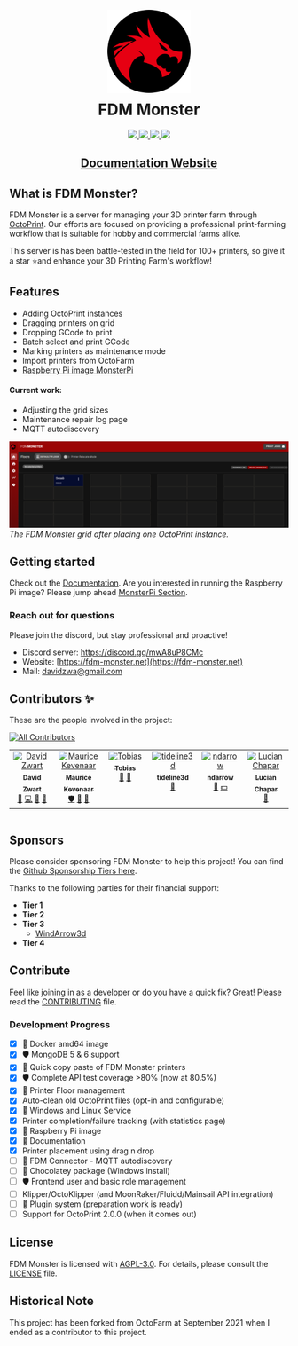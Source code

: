 <p align="center" style="margin-bottom: 0">
    <a href="https://docs.fdm-monster.net/" target="_blank" rel="noopener noreferrer">
        <img width="150" src="docs/images/logo-copyright.png" alt="FDM Monster">
    </a>
</p>
<h1 align="center" style="padding-top: 0; margin-top: 10px">FDM Monster</h1>

<p align="center">
<a href="https://github.com/fdm-monster/fdm-monster/releases/latest">
    <img src="https://img.shields.io/github/release/fdm-monster/fdm-monster"/>
</a>
<a href="https://github.com/fdm-monster/fdm-monster/stargazers">
    <img src="https://img.shields.io/github/stars/fdm-monster/fdmonster"/>
</a>
<a href="https://github.com/fdm-monster/fdm-monster/issues">
    <img src="https://img.shields.io/github/issues/fdm-monster/fdm-monster"/>
</a> 
<a href="https://app.codecov.io/gh/fdm-monster/fdm-monster">
    <img src="https://codecov.io/gh/fdm-monster/fdm-monster/branch/develop/graph/badge.svg?flag=server-nodejs&precision=0"/>
</a>

</p>
<h2 align="center">
<a href="https://docs.fdm-monster.net/" target="_blank">Documentation Website</a>
</h2>

## What is FDM Monster?

FDM Monster is a server for managing your 3D printer farm through [OctoPrint](https://octoprint.org/).
Our efforts are focused on providing a professional print-farming workflow that is suitable for hobby and commercial farms alike.

This server is has been battle-tested in the field for 100+ printers, so give it a star ⭐and enhance your 3D Printing Farm's workflow!

## Features
- Adding OctoPrint instances
- Dragging printers on grid
- Dropping GCode to print
- Batch select and print GCode
- Marking printers as maintenance mode
- Import printers from OctoFarm
- [Raspberry Pi image MonsterPi](https://docs.fdm-monster.net/guides/monsterpi)

#### Current work:

- Adjusting the grid sizes
- Maintenance repair log page
- MQTT autodiscovery

![Image](docs/images/server-running.png)
_The FDM Monster grid after placing one OctoPrint instance._

## Getting started

Check out the [Documentation](https://docs.fdm-monster.net). Are you interested in running the Raspberry Pi image?
Please jump ahead [MonsterPi Section](https://docs.fdm-monster.net/guides/monsterpi).

### Reach out for questions

Please join the discord, but stay professional and proactive!

- Discord server: https://discord.gg/mwA8uP8CMc
- Website: [https://fdm-monster.net](https://fdm-monster.net)
- Mail: davidzwa@gmail.com

## Contributors ✨

These are the people involved in the project:

<!-- ALL-CONTRIBUTORS-BADGE:START - Do not remove or modify this section -->
[![All Contributors](https://img.shields.io/badge/all_contributors-6-orange.svg?style=flat-square)](#contributors-)
<!-- ALL-CONTRIBUTORS-BADGE:END -->

<!-- ALL-CONTRIBUTORS-LIST:START - Do not remove or modify this section -->
<!-- prettier-ignore-start -->
<!-- markdownlint-disable -->
<table>
  <tbody>
    <tr>
      <td align="center" valign="top" width="14.28%"><a href="https://github.com/davidzwa"><img src="https://avatars.githubusercontent.com/u/6005355?v=4?s=80" width="80px;" alt="David Zwart"/><br /><sub><b>David Zwart</b></sub></a><br /><a href="https://github.com/fdm-monster/fdm-monster/issues?q=author%3Adavidzwa" title="Bug reports">🐛</a> <a href="https://github.com/fdm-monster/fdm-monster/commits?author=davidzwa" title="Code">💻</a> <a href="#maintenance-davidzwa" title="Maintenance">🚧</a> <a href="#userTesting-davidzwa" title="User Testing">📓</a></td>
      <td align="center" valign="top" width="14.28%"><a href="https://kevenaar.name"><img src="https://avatars.githubusercontent.com/u/834643?v=4?s=80" width="80px;" alt="Maurice Kevenaar"/><br /><sub><b>Maurice Kevenaar</b></sub></a><br /><a href="#security-mkevenaar" title="Security">🛡️</a> <a href="#maintenance-mkevenaar" title="Maintenance">🚧</a> <a href="#ideas-mkevenaar" title="Ideas, Planning, & Feedback">🤔</a></td>
      <td align="center" valign="top" width="14.28%"><a href="https://github.com/Tobikisss"><img src="https://avatars.githubusercontent.com/u/45754890?v=4?s=80" width="80px;" alt="Tobias"/><br /><sub><b>Tobias</b></sub></a><br /><a href="#ideas-Tobikisss" title="Ideas, Planning, & Feedback">🤔</a> <a href="#maintenance-Tobikisss" title="Maintenance">🚧</a></td>
      <td align="center" valign="top" width="14.28%"><a href="https://tideline3d.com"><img src="https://avatars.githubusercontent.com/u/12903320?v=4?s=80" width="80px;" alt="tideline3d"/><br /><sub><b>tideline3d</b></sub></a><br /><a href="https://github.com/fdm-monster/fdm-monster/issues?q=author%3Atideline3d" title="Bug reports">🐛</a></td>
      <td align="center" valign="top" width="14.28%"><a href="https://github.com/ndarrow"><img src="https://avatars.githubusercontent.com/u/91099282?v=4?s=80" width="80px;" alt="ndarrow"/><br /><sub><b>ndarrow</b></sub></a><br /><a href="https://github.com/fdm-monster/fdm-monster/issues?q=author%3Andarrow" title="Bug reports">🐛</a> <a href="#financial-ndarrow" title="Financial">💵</a></td>
      <td align="center" valign="top" width="14.28%"><a href="http://lucianchapar.com"><img src="https://avatars.githubusercontent.com/u/33263520?v=4?s=80" width="80px;" alt="Lucian Chapar"/><br /><sub><b>Lucian Chapar</b></sub></a><br /><a href="https://github.com/fdm-monster/fdm-monster/issues?q=author%3Alucian151" title="Bug reports">🐛</a></td>
    </tr>
  </tbody>
</table>

<!-- markdownlint-restore -->
<!-- prettier-ignore-end -->

<!-- ALL-CONTRIBUTORS-LIST:END -->

<!-- ALL-CONTRIBUTORS-LIST:START - Do not remove or modify this section -->
<!-- prettier-ignore-start -->
<!-- markdownlint-disable -->
<!-- markdownlint-restore -->
<!-- prettier-ignore-end -->

<table></table>

<!-- ALL-CONTRIBUTORS-LIST:END -->

## Sponsors

Please consider sponsoring FDM Monster to help this project! You can find the [Github Sponsorship Tiers here](https://github.com/sponsors/fdm-monster).

Thanks to the following parties for their financial support:

- **Tier 1**
- **Tier 2**
- **Tier 3**
  - [WindArrow3d](https://github.com/WindArrow3d)
- **Tier 4**

## Contribute

Feel like joining in as a developer or do you have a quick fix? Great! Please read
the [CONTRIBUTING](CONTRIBUTING.md) file.

### Development Progress

- [x] :rocket: Docker amd64 image
- [x] 🛡️ MongoDB 5 & 6 support
- [x] :rocket: Quick copy paste of FDM Monster printers
- [x] 🛡️ Complete API test coverage >80% (now at 80.5%)
- [x] :rocket: Printer Floor management
- [x] Auto-clean old OctoPrint files (opt-in and configurable) 
- [x] :rocket: Windows and Linux Service
- [x] Printer completion/failure tracking (with statistics page)
- [x] 🔌 Raspberry Pi image
- [x] :rocket: Documentation
- [x] Printer placement using drag n drop 
- [ ] 🔌 FDM Connector - MQTT autodiscovery
- [ ] :rocket: Chocolatey package (Windows install)
- [ ] 🛡️ Frontend user and basic role management 
- [ ] Klipper/OctoKlipper (and MoonRaker/Fluidd/Mainsail API integration)
- [ ] :rocket: Plugin system (preparation work is ready)
- [ ] Support for OctoPrint 2.0.0 (when it comes out)

[//]: # (- [ ] :rocket: Docker overlay as service management &#40;daemonized restart & auto-updates&#41;)
[//]: # (- [ ] 🛡️ Client test coverage)
[//]: # (- [ ] Client with Vuetify 3.2 &#40;+ labs datatable&#41;)

## License

FDM Monster is licensed with [AGPL-3.0](LICENSE). For details, please consult the [LICENSE](LICENSE) file.

## Historical Note

This project has been forked from OctoFarm at September 2021 when I ended as a contributor to this project. 
